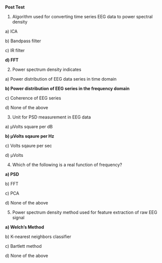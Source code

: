 **Post Test**
1.	Algorithm used for converting time series EEG data to power spectral density

a)	ICA

b)	Bandpass filter

c)	IR filter

**d)	FFT**


2.	Power spectrum density indicates

a)	Power distribution of EEG data series in time domain

**b)	Power distribution of EEG series in the frequency domain**

c)	Coherence of EEG series

d)	 None of the above

3.	Unit for PSD measurement in  EEG data

a)	µVolts square per dB

**b)	µVolts sqaure per Hz**

c)	Volts sqaure per sec

d)	µVolts

4.	Which of the following is a real function of frequency?

**a)	PSD**

b)	FFT

c)	PCA

d)	None of the above

5.	Power spectrum density method used for feature extraction of raw EEG signal

**a)	Welch’s Method**

b)	K-nearest neighbors classifier

c)	Bartlett method

d)	None of the above